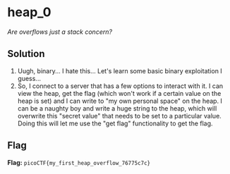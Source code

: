 # heap_0
*Are overflows just a stack concern?*

## Solution
1. Uugh, binary... I hate this... Let's learn some basic binary exploitation I guess...
2. So, I connect to a server that has a few options to interact with it. I can view the heap, get the flag (which won't work if a certain value on the heap is set) and I can write to "my own personal space" on the heap. I can be a naughty boy and write a huge string to the heap, which will overwrite this "secret value" that needs to be set to a particular value. Doing this will let me use the "get flag" functionality to get the flag.


## Flag
**Flag:** `picoCTF{my_first_heap_overflow_76775c7c}`
